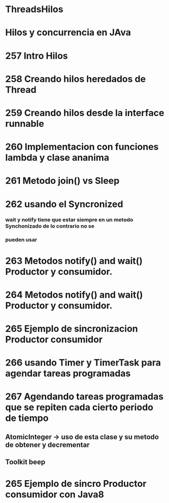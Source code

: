 # ThreadsHilos
# Hilos y concurrencia en JAva 
# 257 Intro Hilos
# 258 Creando hilos heredados de Thread
# 259 Creando hilos desde la interface runnable
# 260 Implementacion con funciones lambda y clase ananima 
# 261 Metodo join() vs Sleep 
# 262 usando el Syncronized 
###    wait y notify tiene que estar siempre en un metodo Synchonizado de lo contrario no se
###    pueden usar

# 263 Metodos notify() and wait() Productor y consumidor.
# 264 Metodos notify() and wait() Productor y consumidor.
# 265 Ejemplo de sincronizacion Productor consumidor
# 266 usando Timer y TimerTask para agendar tareas programadas
# 267 Agendando tareas programadas que se repiten cada cierto periodo de tiempo
 ## AtomicInteger -> uso de esta clase y su metodo de obtener y decrementar 
 ## Toolkit beep
# 265 Ejemplo de sincro Productor consumidor con Java8

